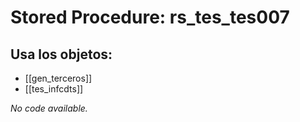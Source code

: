 # Stored Procedure: rs_tes_tes007

## Usa los objetos:
- [[gen_terceros]]
- [[tes_infcdts]]

*No code available.*

